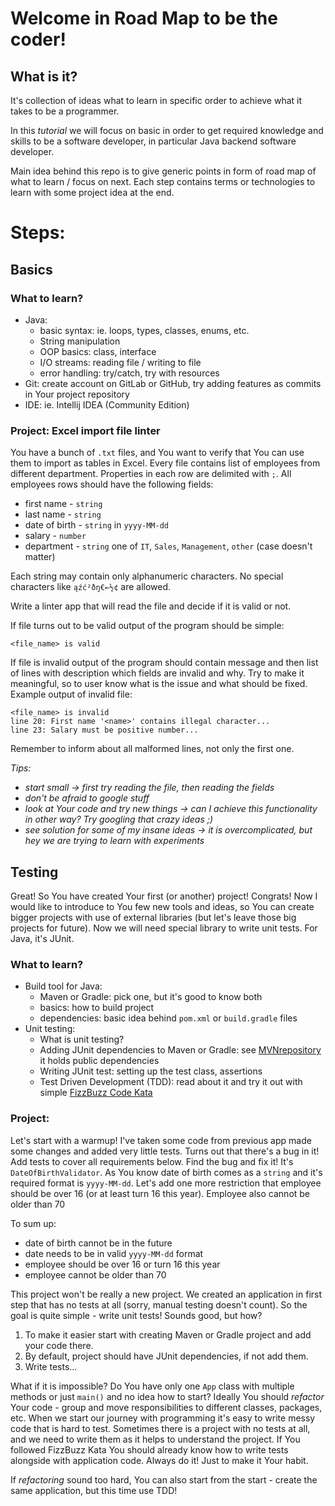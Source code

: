 # Welcome in Road Map to be the coder!


## What is it?
It's collection of ideas what to learn in specific order to achieve what it takes to be a programmer.

In this _tutorial_ we will focus on basic in order to get required knowledge and skills to be a software developer, 
in particular Java backend software developer.

Main idea behind this repo is to give generic points in form of road map of what to learn / focus on next.
Each step contains terms or technologies to learn with some project idea at the end.

# Steps:

## Basics

### What to learn?
* Java:
    * basic syntax: ie. loops, types, classes, enums, etc.
    * String manipulation
    * OOP basics: class, interface
    * I/O streams: reading file / writing to file
    * error handling: try/catch, try with resources
* Git: create account on GitLab or GitHub, try adding features as commits in Your project repository
* IDE: ie. Intellij IDEA (Community Edition)

### Project: Excel import file linter
You have a bunch of `.txt` files, and You want to verify that You can use them to import as tables in Excel. 
Every file contains list of employees from different department. Properties in each row are delimited with `;`.
All employees rows should have the following fields:
* first name - `string`
* last name - `string`
* date of birth - `string` in `yyyy-MM-dd`
* salary - `number`
* department - `string` one of `IT`, `Sales`, `Management`, `other` (case doesn't matter)

Each string may contain only alphanumeric characters. No special characters like `ąźć²ðŋ€←½¢` are allowed.

Write a linter app that will read the file and decide if it is valid or not.

If file turns out to be valid output of the program should be simple:

    <file_name> is valid

If file is invalid output of the program should contain message and then list of lines with description
which fields are invalid and why. Try to make it meaningful, so to user know what is the issue and what should
be fixed. Example output of invalid file:

    <file_name> is invalid
    line 20: First name '<name>' contains illegal character...
    line 23: Salary must be positive number...

Remember to inform about all malformed lines, not only the first one.

_Tips:_
* _start small → first try reading the file, then reading the fields_
* _don't be afraid to google stuff_
* _look at Your code and try new things → can I achieve this functionality in other way? Try googling that crazy ideas ;)_
* _see solution for some of my insane ideas → it is overcomplicated, but hey we are trying to learn with experiments_

## Testing

Great! So You have created Your first (or another) project! Congrats!
Now I would like to introduce to You few new tools and ideas, so You can create bigger projects with use of
external libraries (but let's leave those big projects for future). Now we will need special library to write unit tests.
For Java, it's JUnit.

### What to learn?
* Build tool for Java:
  * Maven or Gradle: pick one, but it's good to know both
  * basics: how to build project
  * dependencies: basic idea behind `pom.xml` or `build.gradle` files
* Unit testing:
  * What is unit testing?
  * Adding JUnit dependencies to Maven or Gradle: see [MVNrepository](https://mvnrepository.com/) it holds public dependencies
  * Writing JUnit test: setting up the test class, assertions
  * Test Driven Development (TDD): read about it and try it out with simple [FizzBuzz Code Kata](https://www.youtube.com/watch?v=JyRouDwzCoo)

### Project:
Let's start with a warmup! I've taken some code from previous app made some changes and added very little tests.
Turns out that there's a bug in it! Add tests to cover all requirements below. Find the bug and fix it!
It's `DateOfBirthValidator`. As You know date of birth comes as a `string` and it's required format is `yyyy-MM-dd`.
Let's add one more restriction that employee should be over 16 (or at least turn 16 this year).
Employee also cannot be older than 70

To sum up:
* date of birth cannot be in the future
* date needs to be in valid `yyyy-MM-dd` format
* employee should be over 16 or turn 16 this year
* employee cannot be older than 70

This project won't be really a new project. We created an application in first step that has no tests at all
(sorry, manual testing doesn't count). So the goal is quite simple - write unit tests!
Sounds good, but how?
1. To make it easier start with creating Maven or Gradle project and add your code there.
2. By default, project should have JUnit dependencies, if not add them.
3. Write tests...

What if it is impossible? Do You have only one `App` class with multiple methods or just `main()` and no idea how to
start? Ideally You should _refactor_ Your code - group and move responsibilities to different classes, packages, etc.
When we start our journey with programming it's easy to write messy code that is hard to test. Sometimes there is
a project with no tests at all, and we need to write them as it helps to understand the project.
If You followed FizzBuzz Kata You should already know how to write tests alongside with application code.
Always do it! Just to make it Your habit.

If _refactoring_ sound too hard, You can also start from the start - create the same application, but this time use TDD!
